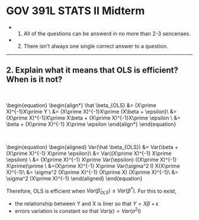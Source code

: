 
# GOV 391L STATS II Midterm

- 1) All of the questions can be answerd in no more than 2-3 sencenses.
- 2) There isn't always one single correct answer to a question. 



---


## 2. Explain what it means that OLS is efficient? When is it not?

<br>

\begin{equation}
\begin{align*}
  \hat \beta_{OLS} &= (X\prime X)^{-1}X\prime Y \\
  &= (X\prime X)^{-1}X\prime (X\beta + \epsilon)\\
  &= (X\prime X)^{-1}X\prime X\beta + (X\prime X)^{-1}X\prime \epsilon \\
  &= \beta + (X\prime X)^{-1} X\prime \epsilon 
\end{align*}
\end{equation}

<br>

\begin{equation}
\begin{aligned}
Var(\hat \beta_{OLS}) &= Var(\beta + (X\prime X)^{-1} X\prime \epsilon)\\
&= Var((X\prime X)^{-1} X\prime \epsilon) \\
&= (X\prime X)^{-1} X\prime Var(\epsilon) ((X\prime X)^{-1} X\prime)\prime \\
&=(X\prime X)^{-1} X\prime Var(\sigma^2 I) X(X\prime X)^{-1}\\
&= \sigma^2 (X\prime X)^{-1} (X\prime X) (X\prime X)^{-1}\\
&= \sigma^2 (X\prime X)^{-1}
\end{aligned}
\end{equation}

Therefore, OLS is efficient when $Var(\hat \beta_{OLS}) \leq Var(\beta^{*})$. For this to exist,
- the relationship between Y and X is liner so that $Y = X\beta + \epsilon$
- errors variation is constant so that $Var(\epsilon) = Var(\sigma^2 I)$
